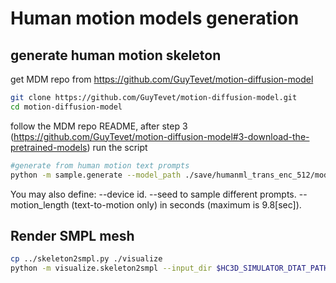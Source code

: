 # Human motion models generation
## generate human motion skeleton
get MDM repo from https://github.com/GuyTevet/motion-diffusion-model
```bash
git clone https://github.com/GuyTevet/motion-diffusion-model.git
cd motion-diffusion-model
```
follow the MDM repo README, after step 3 (https://github.com/GuyTevet/motion-diffusion-model#3-download-the-pretrained-models)
run the script
```bash
#generate from human motion text prompts
python -m sample.generate --model_path ./save/humanml_trans_enc_512/model000200000.pt --input_text ../HC-VLN_human_motion_prompts.txt --output_dir $HC3D_SIMULATOR_DTAT_PATH/samples_humanml_trans_enc_512_000200000_seed10 --num_repetitions 3 --batch_size 145
```
You may also define:
  --device id.
  --seed to sample different prompts.
  --motion_length (text-to-motion only) in seconds (maximum is 9.8[sec]).

## Render SMPL mesh
```bash
cp ../skeleton2smpl.py ./visualize
python -m visualize.skeleton2smpl --input_dir $HC3D_SIMULATOR_DTAT_PATH/samples_humanml_trans_enc_512_000200000_seed10 --output_dir $HC3D_SIMULATOR_DTAT_PATH/human_motion_meshes
```